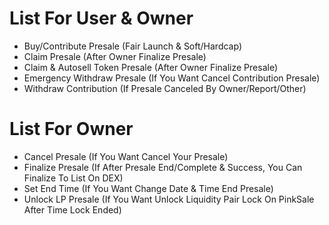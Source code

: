# List For User & Owner
- Buy/Contribute Presale (Fair Launch & Soft/Hardcap)
- Claim Presale (After Owner Finalize Presale)
- Claim & Autosell Token Presale (After Owner Finalize Presale)
- Emergency Withdraw Presale (If You Want Cancel Contribution Presale)
- Withdraw Contribution (If Presale Canceled By Owner/Report/Other)

# List For Owner
- Cancel Presale (If You Want Cancel Your Presale)
- Finalize Presale (If After Presale End/Complete & Success, You Can Finalize To List On DEX)
- Set End Time (If You Want Change Date & Time End Presale)
- Unlock LP Presale (If You Want Unlock Liquidity Pair Lock On PinkSale After Time Lock Ended) 
